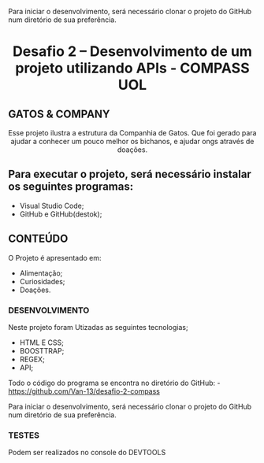 Para iniciar o desenvolvimento, será necessário clonar o projeto do GitHub num diretório de sua preferência.<h1 align="center"> Desafio 2 – Desenvolvimento de um projeto utilizando APIs - COMPASS UOL</h1> 

## GATOS & COMPANY
    
<p align="center">Esse projeto ilustra a estrutura da Companhia de Gatos. Que foi gerado para ajudar a conhecer um pouco melhor os bichanos, e ajudar ongs através de doações.</p>


## Para executar o projeto, será necessário instalar os seguintes programas:
- Visual Studio Code;
- GitHub e GitHub(destok); </p>


## CONTEÚDO
O Projeto é apresentado em:

- Alimentação;
- Curiosidades;
- Doações.

### DESENVOLVIMENTO
 
Neste projeto foram Utizadas as seguintes tecnologias;

- HTML E CSS;
- BOOSTTRAP;
- REGEX;
- API;

Todo o código do programa se encontra no diretório do GitHub: - https://github.com/Van-13/desafio-2-compass

Para iniciar o desenvolvimento, será necessário clonar o projeto do GitHub num diretório de sua preferência.

### TESTES
Podem ser realizados no console do DEVTOOLS
